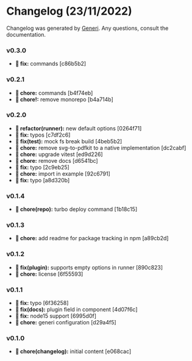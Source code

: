 # Changelog (23/11/2022)

Changelog was generated by [Generi](https://github.com/betterwrite/generi). Any questions, consult the documentation.

### v0.3.0

* **🔧 fix:** commands [c86b5b2]

### v0.2.1

* **🚧 chore:** commands [b4f74eb]
* **🚧 chore!:** remove monorepo [b4a714b]

### v0.2.0

* **🚩 refactor(runner):** new default options [0264f71]
* **🔧 fix:** typos [c7df2c6]
* **🔧 fix(test):** mock fs break build [4beb5b2]
* **🚧 chore:** remove svg-to-pdfkit to a native implementation [dc2cabf]
* **🚧 chore:** upgrade vitest [ed9d226]
* **🚧 chore:** remove docs [d6541bc]
* **🔧 fix:** typo [2c9eb25]
* **🚧 chore:** import in example [92c6791]
* **🔧 fix:** typo [a8d320b]

### v0.1.4

* **🚧 chore(repo):** turbo deploy command [1b18c15]

### v0.1.3

* **🚧 chore:** add readme for package tracking in npm [a89cb2d]

### v0.1.2

* **🔧 fix(plugin):** supports empty options in runner [890c823]
* **🚧 chore:** license [6f55593]

### v0.1.1

* **🔧 fix:** typo [6f36258]
* **🔧 fix(docs):** plugin field in component [4d07f6c]
* **🔧 fix:** node15 support [6995d0f]
* **🚧 chore:** generi configuration [d29a4f5]

### v0.1.0

* **🚧 chore(changelog):** initial content [e068cac]
